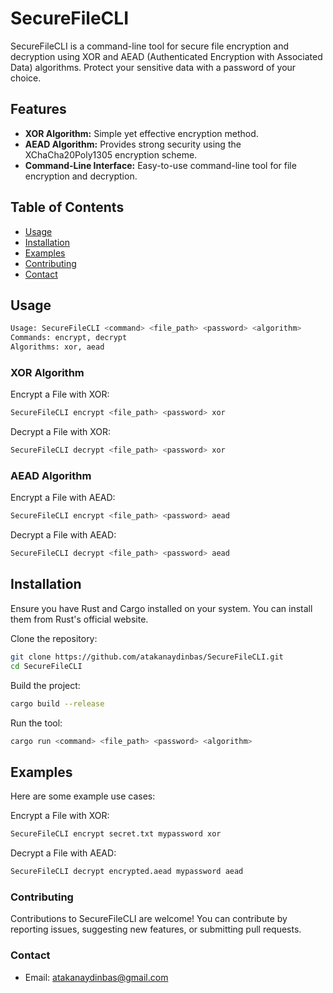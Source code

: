 # SecureFileCLI

SecureFileCLI is a command-line tool for secure file encryption and decryption using XOR and AEAD (Authenticated Encryption with Associated Data) algorithms. Protect your sensitive data with a password of your choice.

## Features

- **XOR Algorithm:** Simple yet effective encryption method.
- **AEAD Algorithm:** Provides strong security using the XChaCha20Poly1305 encryption scheme.
- **Command-Line Interface:** Easy-to-use command-line tool for file encryption and decryption.

## Table of Contents

- [Usage](#usage)
- [Installation](#installation)
- [Examples](#examples)
- [Contributing](#contributing)
- [Contact](#contact)

## Usage

```bash
Usage: SecureFileCLI <command> <file_path> <password> <algorithm>
Commands: encrypt, decrypt
Algorithms: xor, aead
```

### XOR Algorithm
Encrypt a File with XOR:

```bash
SecureFileCLI encrypt <file_path> <password> xor
```
Decrypt a File with XOR:

```bash
SecureFileCLI decrypt <file_path> <password> xor
```


### AEAD Algorithm
Encrypt a File with AEAD:

```bash
SecureFileCLI encrypt <file_path> <password> aead
```
Decrypt a File with AEAD:

```bash
SecureFileCLI decrypt <file_path> <password> aead
```
## Installation
Ensure you have Rust and Cargo installed on your system. You can install them from Rust's official website.

Clone the repository:

```bash
git clone https://github.com/atakanaydinbas/SecureFileCLI.git
cd SecureFileCLI
```
Build the project:

```bash
cargo build --release
```
Run the tool:

```bash
cargo run <command> <file_path> <password> <algorithm>
```
## Examples
Here are some example use cases:

Encrypt a File with XOR:

```bash
SecureFileCLI encrypt secret.txt mypassword xor
```
Decrypt a File with AEAD:

```bash
SecureFileCLI decrypt encrypted.aead mypassword aead
```
### Contributing
Contributions to SecureFileCLI are welcome! You can contribute by reporting issues, suggesting new features, or submitting pull requests.

### Contact
- Email: atakanaydinbas@gmail.com
